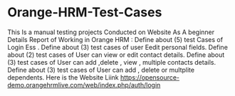 # Orange-HRM-Test-Cases
This Is a manual testing projects Conducted on Website As A beginner 
Details Report of Working in Orange HRM :
Define about (5) test Cases of  Login Ess .
Define about (3) test cases of user Eedit personal fields.
Define about (2) test cases of User can view or edit contact details.
Define about (3) test cases of User can add ,delete , view , multiple  contacts details.
Define about (3) test cases of User can add , delete or multplite dependents.
Here is the Website Liink
https://opensource-demo.orangehrmlive.com/web/index.php/auth/login

